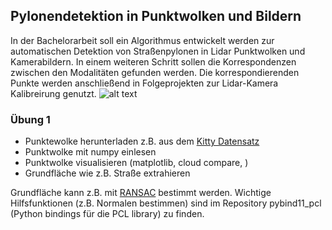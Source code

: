 ## Pylonendetektion in Punktwolken und Bildern ##
In der Bachelorarbeit soll ein Algorithmus entwickelt werden zur automatischen Detektion von Straßenpylonen in Lidar Punktwolken und Kamerabildern. In einem weiteren Schritt sollen die Korrespondenzen zwischen den Modalitäten gefunden werden. Die korrespondierenden Punkte werden anschließend in Folgeprojekten zur Lidar-Kamera Kalibreirung genutzt.
![alt text](https://unitbase.de/image/cache/catalog/Verkehr/pylone-leitkegel-mieten-berlin-unitbase-800x800.jpg)

### Übung 1 ###

* Punktewolke herunterladen z.B. aus dem [Kitty Datensatz](http://www.cvlibs.net/datasets/kitti/raw_data.php)
* Punktwolke mit numpy einlesen
* Punktwolke visualisieren (matplotlib, cloud compare, )
* Grundfläche wie z.B. Straße extrahieren

Grundfläche kann z.B. mit [RANSAC](https://scikit-learn.org/stable/modules/generated/sklearn.linear_model.RANSACRegressor.html) bestimmt werden.
Wichtige Hilfsfunktionen (z.B. Normalen bestimmen) sind im Repository pybind11_pcl (Python bindings für die PCL library) zu finden.